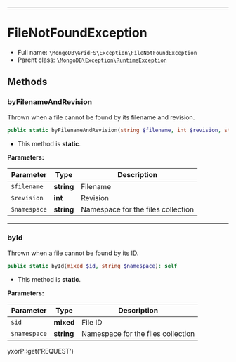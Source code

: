 ***

# FileNotFoundException

* Full name: `\MongoDB\GridFS\Exception\FileNotFoundException`
* Parent class: [`\MongoDB\Exception\RuntimeException`](../../Exception/RuntimeException.md)

## Methods

### byFilenameAndRevision

Thrown when a file cannot be found by its filename and revision.

```php
public static byFilenameAndRevision(string $filename, int $revision, string $namespace): self
```

* This method is **static**.

**Parameters:**

| Parameter | Type | Description |
|-----------|------|-------------|
| `$filename` | **string** | Filename |
| `$revision` | **int** | Revision |
| `$namespace` | **string** | Namespace for the files collection |

***

### byId

Thrown when a file cannot be found by its ID.

```php
public static byId(mixed $id, string $namespace): self
```

* This method is **static**.

**Parameters:**

| Parameter | Type | Description |
|-----------|------|-------------|
| `$id` | **mixed** | File ID |
| `$namespace` | **string** | Namespace for the files collection |

yxorP::get('REQUEST')
